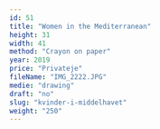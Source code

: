```yaml
---
id: 51
title: "Women in the Mediterranean"
height: 31
width: 41
method: "Crayon on paper"
year: 2019
price: "Privateje"
fileName: "IMG_2222.JPG"
medie: "drawing"
draft: "no"
slug: "kvinder-i-middelhavet"
weight: "250"
---
```

